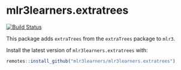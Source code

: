 # mlr3learners.extratrees
[![Build Status](https://travis-ci.org/mlr3learners/mlr3learners.extratrees.svg?branch=master)](https://travis-ci.org//mlr3learners/mlr3learners.extratrees)

This package adds `extraTrees` from the `extraTrees` package to `mlr3`.

Install the latest version of `mlr3learners.extratrees` with:

```r
remotes::install_github("mlr3learners/mlr3learners.extratrees")
```
